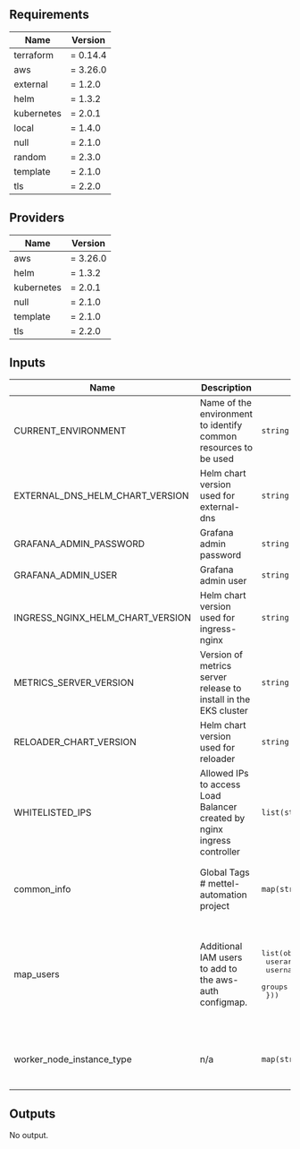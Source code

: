 ## Requirements

| Name | Version |
|------|---------|
| terraform | = 0.14.4 |
| aws | = 3.26.0 |
| external | = 1.2.0 |
| helm | = 1.3.2 |
| kubernetes | = 2.0.1 |
| local | = 1.4.0 |
| null | = 2.1.0 |
| random | = 2.3.0 |
| template | = 2.1.0 |
| tls | = 2.2.0 |

## Providers

| Name | Version |
|------|---------|
| aws | = 3.26.0 |
| helm | = 1.3.2 |
| kubernetes | = 2.0.1 |
| null | = 2.1.0 |
| template | = 2.1.0 |
| tls | = 2.2.0 |

## Inputs

| Name | Description | Type | Default | Required |
|------|-------------|------|---------|:--------:|
| CURRENT\_ENVIRONMENT | Name of the environment to identify common resources to be used | `string` | `"dev"` | no |
| EXTERNAL\_DNS\_HELM\_CHART\_VERSION | Helm chart version used for external-dns | `string` | `"4.8.6"` | no |
| GRAFANA\_ADMIN\_PASSWORD | Grafana admin password | `string` | `""` | no |
| GRAFANA\_ADMIN\_USER | Grafana admin user | `string` | `""` | no |
| INGRESS\_NGINX\_HELM\_CHART\_VERSION | Helm chart version used for ingress-nginx | `string` | `"3.21.0"` | no |
| METRICS\_SERVER\_VERSION | Version of metrics server release to install in the EKS cluster | `string` | `"0.4.2"` | no |
| RELOADER\_CHART\_VERSION | Helm chart version used for reloader | `string` | `"0.0.81"` | no |
| WHITELISTED\_IPS | Allowed IPs to access Load Balancer created by nginx ingress controller | `list(string)` | <pre>[<br>  ""<br>]</pre> | no |
| common\_info | Global Tags # mettel-automation project | `map(string)` | <pre>{<br>  "project": "mettel-automation",<br>  "provisioning": "Terraform"<br>}</pre> | no |
| map\_users | Additional IAM users to add to the aws-auth configmap. | <pre>list(object({<br>    userarn  = string<br>    username = string<br>    groups   = list(string)<br>  }))</pre> | <pre>[<br>  {<br>    "groups": [<br>      "system:masters"<br>    ],<br>    "userarn": "arn:aws:iam::374050862540:user/angel.costales",<br>    "username": "angel.costales"<br>  }<br>]</pre> | no |
| worker\_node\_instance\_type | n/a | `map(string)` | <pre>{<br>  "dev": "m5.large",<br>  "production": "m5.large"<br>}</pre> | no |

## Outputs

No output.

